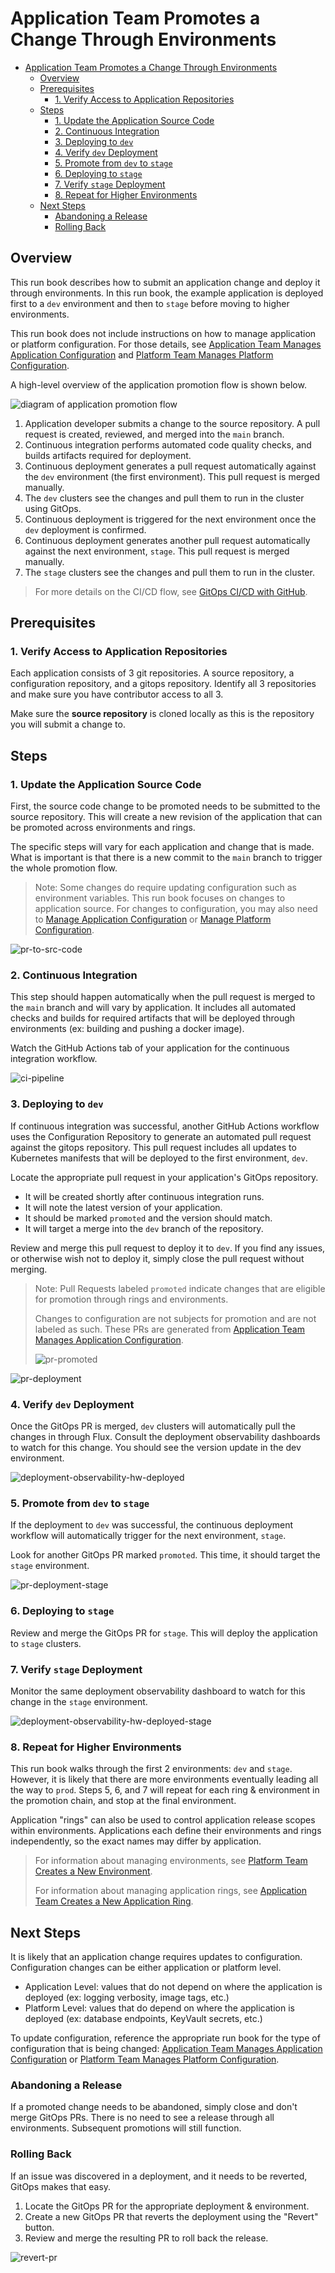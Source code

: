 # Application Team Promotes a Change Through Environments

- [Application Team Promotes a Change Through Environments](#application-team-promotes-a-change-through-environments)
  - [Overview](#overview)
  - [Prerequisites](#prerequisites)
    - [1. Verify Access to Application Repositories](#1-verify-access-to-application-repositories)
  - [Steps](#steps)
    - [1. Update the Application Source Code](#1-update-the-application-source-code)
    - [2. Continuous Integration](#2-continuous-integration)
    - [3. Deploying to `dev`](#3-deploying-to-dev)
    - [4. Verify `dev` Deployment](#4-verify-dev-deployment)
    - [5. Promote from `dev` to `stage`](#5-promote-from-dev-to-staghe)
    - [6. Deploying to `stage`](#6-deploying-to-stage)
    - [7. Verify `stage` Deployment](#7-verify-stage-deployment)
    - [8. Repeat for Higher Environments](#8-repeat-for-higher-environments)
  - [Next Steps](#next-steps)
    - [Abandoning a Release](#abandoning-a-release)
    - [Rolling Back](#rolling-back)

## Overview

This run book describes how to submit an application change and deploy it through environments. In this run book, the example application is deployed first to a `dev` environment and then to `stage` before moving to higher environments.

This run book does not include instructions on how to manage application or platform configuration. For those details, see [Application Team Manages Application Configuration](./application-team-manages-application-configuration.md) and [Platform Team Manages Platform Configuration](./platform-team-manages-platform-configuration.md).

A high-level overview of the application promotion flow is shown below.

![diagram of application promotion flow](./images/promote-flow.drawio.png)

1. Application developer submits a change to the source repository. A pull request is created, reviewed, and merged into the `main` branch.
2. Continuous integration performs automated code quality checks, and builds artifacts required for deployment.
3. Continuous deployment generates a pull request automatically against the `dev` environment (the first environment). This pull request is merged manually.
4. The `dev` clusters see the changes and pull them to run in the cluster using GitOps.
5. Continuous deployment is triggered for the next environment once the `dev` deployment is confirmed.
6. Continuous deployment generates another pull request automatically against the next environment, `stage`. This pull request is merged manually.
7. The `stage` clusters see the changes and pull them to run in the cluster.

> For more details on the CI/CD flow, see [GitOps CI/CD with GitHub](https://github.com/microsoft/kalypso/blob/main/cicd/readme.md).

## Prerequisites

### 1. Verify Access to Application Repositories

Each application consists of 3 git repositories. A source repository, a configuration repository, and a gitops repository. Identify all 3 repositories and make sure you have contributor access to all 3.

Make sure the **source repository** is cloned locally as this is the repository you will submit a change to.

## Steps

### 1. Update the Application Source Code

First, the source code change to be promoted needs to be submitted to the source repository. This will create a new revision of the application that can be promoted across environments and rings.

The specific steps will vary for each application and change that is made. What is important is that there is a new commit to the `main` branch to trigger the whole promotion flow.

> Note: Some changes do require updating configuration such as environment variables. This run book focuses on changes to application source. For changes to configuration, you may also need to [Manage Application Configuration](./application-team-manages-application-configuration.md) or [Manage Platform Configuration](./platform-team-manages-platform-configuration.md).

![pr-to-src-code](./images/pr-to-src-code.png)

### 2. Continuous Integration

This step should happen automatically when the pull request is merged to the `main` branch and will vary by application. It includes all automated checks and builds for required artifacts that will be deployed through environments (ex: building and pushing a docker image).

Watch the GitHub Actions tab of your application for the continuous integration workflow.

![ci-pipeline](./images/ci-pipeline.png)

### 3. Deploying to `dev`

If continuous integration was successful, another GitHub Actions workflow uses the Configuration Repository to generate an automated pull request against the gitops repository. This pull request includes all updates to Kubernetes manifests that will be deployed to the first environment, `dev`.

Locate the appropriate pull request in your application's GitOps repository.

- It will be created shortly after continuous integration runs.
- It will note the latest version of your application.
- It should be marked `promoted` and the version should match.
- It will target a merge into the `dev` branch of the repository.

Review and merge this pull request to deploy it to `dev`. If you find any issues, or otherwise wish not to deploy it, simply close the pull request without merging.

> Note: Pull Requests labeled `promoted` indicate changes that are eligible for promotion through rings and environments.
>
> Changes to configuration are not subjects for promotion and are not labeled as such. These PRs are generated from [Application Team Manages Application Configuration](./application-team-manages-application-configuration.md).
>
> ![pr-promoted](./images/pr-promoted.png)

![pr-deployment](./images/pr-deployment.png)

### 4. Verify `dev` Deployment

Once the GitOps PR is merged, `dev` clusters will automatically pull the changes in through Flux. Consult the deployment observability dashboards to watch for this change. You should see the version update in the dev environment.

![deployment-observability-hw-deployed](./images/deployment-observability-hw-deployed.png)

### 5. Promote from `dev` to `stage`

If the deployment to `dev` was successful, the continuous deployment workflow will automatically trigger for the next environment, `stage`.

Look for another GitOps PR marked `promoted`. This time, it should target the `stage` environment.

![pr-deployment-stage](./images/pr-deployment-stage.png)

### 6. Deploying to `stage`

Review and merge the GitOps PR for `stage`. This will deploy the application to `stage` clusters.

### 7. Verify `stage` Deployment

Monitor the same deployment observability dashboard to watch for this change in the `stage` environment.

![deployment-observability-hw-deployed-stage](./images/deployment-observability-hw-deployed-stage.png)

### 8. Repeat for Higher Environments

This run book walks through the first 2 environments: `dev` and `stage`. However, it is likely that there are more environments eventually leading all the way to `prod`. Steps 5, 6, and 7 will repeat for each ring & environment in the promotion chain, and stop at the final environment.

Application "rings" can also be used to control application release scopes within environments. Applications each define their environments and rings independently, so the exact names may differ by application.

> For information about managing environments, see [Platform Team Creates a New Environment](./platform-team-creates-a-new-environment.md).
>
> For information about managing application rings, see [Application Team Creates a New Application Ring](./application-team-creates-a-new-application-ring.md).

## Next Steps

It is likely that an application change requires updates to configuration. Configuration changes can be either application or platform level.

- Application Level: values that do not depend on where the application is deployed (ex: logging verbosity, image tags, etc.)
- Platform Level: values that do depend on where the application is deployed (ex: database endpoints, KeyVault secrets, etc.)

To update configuration, reference the appropriate run book for the type of configuration that is being changed: [Application Team Manages Application Configuration](./application-team-manages-application-configuration.md) or [Platform Team Manages Platform Configuration](./platform-team-manages-platform-configuration.md).

### Abandoning a Release

If a promoted change needs to be abandoned, simply close and don't merge GitOps PRs. There is no need to see a release through all environments. Subsequent promotions will still function.

### Rolling Back

If an issue was discovered in a deployment, and it needs to be reverted, GitOps makes that easy.

1. Locate the GitOps PR for the appropriate deployment & environment.
2. Create a new GitOps PR that reverts the deployment using the "Revert" button.
3. Review and merge the resulting PR to roll back the release.

![revert-pr](./images/revert-pr.png)
